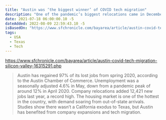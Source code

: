 ```yaml
---
title: "Austin was ‘the biggest winner’ of COVID tech migration"
description: "One of the pandemic’s biggest relocations came in December, when Silicon Valley stalwart Oracle moved its headquarters from Redwood City to a new campus in Austin after 44 years in the Bay Area"
date: 2021-07-18 06:00:00.10 -5
dateAdded: 2022-08-09 22:59:43.10 -5
isBasedOn: "https://www.sfchronicle.com/bayarea/article/austin-covid-tech-migration-silicon-valley-16315291.php"
tags:
  - USA
  - Texas
  - Tech
---
```


https://www.sfchronicle.com/bayarea/article/austin-covid-tech-migration-silicon-valley-16315291.php

> Austin has regained 97% of its lost jobs from spring 2020, according to the Austin Chamber of Commerce. Unemployment was a seasonally adjusted 4.6% in May, down from a pandemic peak of around 12% in April 2020. Company relocations added 12,421 new jobs last year, a record high. The housing market is one of the hottest in the country, with demand soaring from out-of-state arrivals. Studies show there wasn’t a California exodus to Texas, but Austin has benefited from company expansions and tech migration.

